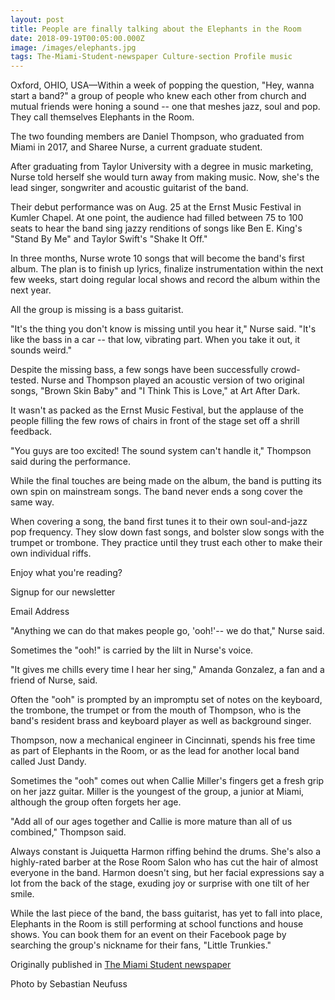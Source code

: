 ```yaml
---
layout: post
title: People are finally talking about the Elephants in the Room
date: 2018-09-19T00:05:00.000Z
image: /images/elephants.jpg
tags: The-Miami-Student-newspaper Culture-section Profile music
---
```

Oxford, OHIO, USA—Within a week of popping the question, "Hey, wanna start a band?" a group of people who knew each other from church and mutual friends were honing a sound -- one that meshes jazz, soul and pop. They call themselves Elephants in the Room.

The two founding members are Daniel Thompson, who graduated from Miami in 2017, and Sharee Nurse, a current graduate student.

After graduating from Taylor University with a degree in music marketing, Nurse told herself she would turn away from making music. Now, she's the lead singer, songwriter and acoustic guitarist of the band.

Their debut performance was on Aug. 25 at the Ernst Music Festival in Kumler Chapel. At one point, the audience had filled between 75 to 100 seats to hear the band sing jazzy renditions of songs like Ben E. King's "Stand By Me" and Taylor Swift's "Shake It Off."

In three months, Nurse wrote 10 songs that will become the band's first album. The plan is to finish up lyrics, finalize instrumentation within the next few weeks, start doing regular local shows and record the album within the next year.

All the group is missing is a bass guitarist.

"It's the thing you don't know is missing until you hear it," Nurse said. "It's like the bass in a car -- that low, vibrating part. When you take it out, it sounds weird."

Despite the missing bass, a few songs have been successfully crowd-tested. Nurse and Thompson played an acoustic version of two original songs, "Brown Skin Baby" and "I Think This is Love," at Art After Dark.

It wasn't as packed as the Ernst Music Festival, but the applause of the people filling the few rows of chairs in front of the stage set off a shrill feedback.

"You guys are too excited! The sound system can't handle it," Thompson said during the performance.

While the final touches are being made on the album, the band is putting its own spin on mainstream songs. The band never ends a song cover the same way.

When covering a song, the band first tunes it to their own soul-and-jazz pop frequency. They slow down fast songs, and bolster slow songs with the trumpet or trombone. They practice until they trust each other to make their own individual riffs.

Enjoy what you're reading?

Signup for our newsletter

Email Address

"Anything we can do that makes people go, 'ooh!'-- we do that," Nurse said.

Sometimes the "ooh!" is carried by the lilt in Nurse's voice.

"It gives me chills every time I hear her sing," Amanda Gonzalez, a fan and a friend of Nurse, said.

Often the "ooh" is prompted by an impromptu set of notes on the keyboard, the trombone, the trumpet or from the mouth of Thompson, who is the band's resident brass and keyboard player as well as background singer.

Thompson, now a mechanical engineer in Cincinnati, spends his free time as part of Elephants in the Room, or as the lead for another local band called Just Dandy.

Sometimes the "ooh" comes out when Callie Miller's fingers get a fresh grip on her jazz guitar. Miller is the youngest of the group, a junior at Miami, although the group often forgets her age.

"Add all of our ages together and Callie is more mature than all of us combined," Thompson said.

Always constant is Juiquetta Harmon riffing behind the drums. She's also a highly-rated barber at the Rose Room Salon who has cut the hair of almost everyone in the band. Harmon doesn't sing, but her facial expressions say a lot from the back of the stage, exuding joy or surprise with one tilt of her smile.

While the last piece of the band, the bass guitarist, has yet to fall into place, Elephants in the Room is still performing at school functions and house shows. You can book them for an event on their Facebook page by searching the group's nickname for their fans, "Little Trunkies."

Originally published in [The Miami Student newspaper](https://www.miamistudent.net/article/2018/09/people-are-finally-talking-about-the-elephants-in-the-room?ct=content_open&cv=cbox_latest)

Photo by Sebastian Neufuss
